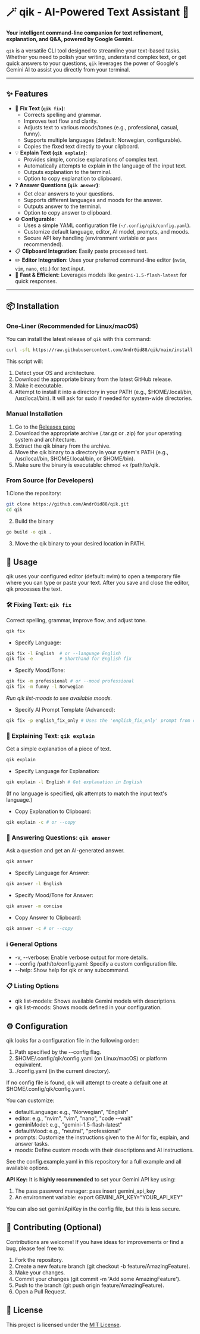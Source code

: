 # 🪄 qik - AI-Powered Text Assistant 🚀

**Your intelligent command-line companion for text refinement, explanation, and Q&A, powered by Google Gemini.**


`qik` is a versatile CLI tool designed to streamline your text-based tasks. Whether you need to polish your writing, understand complex text, or get quick answers to your questions, `qik` leverages the power of Google's Gemini AI to assist you directly from your terminal.

---

## ✨ Features

*   📝 **Fix Text (`qik fix`)**:
    *   Corrects spelling and grammar.
    *   Improves text flow and clarity.
    *   Adjusts text to various moods/tones (e.g., professional, casual, funny).
    *   Supports multiple languages (default: Norwegian, configurable).
    *   Copies the fixed text directly to your clipboard.
*   💡 **Explain Text (`qik explain`)**:
    *   Provides simple, concise explanations of complex text.
    *   Automatically attempts to explain in the language of the input text.
    *   Outputs explanation to the terminal.
    *   Option to copy explanation to clipboard.
*   ❓ **Answer Questions (`qik answer`)**:
    *   Get clear answers to your questions.
    *   Supports different languages and moods for the answer.
    *   Outputs answer to the terminal.
    *   Option to copy answer to clipboard.
*   ⚙️ **Configurable**:
    *   Uses a simple YAML configuration file (`~/.config/qik/config.yaml`).
    *   Customize default language, editor, AI model, prompts, and moods.
    *   Secure API key handling (environment variable or `pass` recommended).
*   📋 **Clipboard Integration**: Easily paste processed text.
*   ✏️ **Editor Integration**: Uses your preferred command-line editor (`nvim`, `vim`, `nano`, etc.) for text input.
*   💨 **Fast & Efficient**: Leverages models like `gemini-1.5-flash-latest` for quick responses.

---

## 📦 Installation

### One-Liner (Recommended for Linux/macOS)

You can install the latest release of `qik` with this command:

```bash
curl -sfL https://raw.githubusercontent.com/Andr0id88/qik/main/install.sh | sh -s
```

This script will:
1. Detect your OS and architecture.
2. Download the appropriate binary from the latest GitHub release.
3. Make it executable.
4. Attempt to install it into a directory in your PATH (e.g., $HOME/.local/bin, /usr/local/bin). It will ask for sudo if needed for system-wide directories.

### Manual Installation

1. Go to the [Releases page](https://github.com/Andr0id88/qik/releases)
2. Download the appropriate archive (.tar.gz or .zip) for your operating system and architecture.
3. Extract the qik binary from the archive.
4. Move the qik binary to a directory in your system's PATH (e.g., /usr/local/bin, $HOME/.local/bin, or $HOME/bin).
5. Make sure the binary is executable: chmod +x /path/to/qik.

### From Source (for Developers)

1.Clone the repository:
```bash
git clone https://github.com/Andr0id88/qik.git
cd qik
```
2. Build the binary
```bash
go build -o qik .
```
3. Move the qik binary to your desired location in PATH.


## 🚀 Usage

qik uses your configured editor (default: nvim) to open a temporary file where you can type or paste your text. After you save and close the editor, qik processes the text.

### 🛠️ Fixing Text: `qik fix`
Correct spelling, grammar, improve flow, and adjust tone.
```bash
qik fix
```

- Specify Language:
```bash
qik fix -l English  # or --language English
qik fix -e          # Shorthand for English fix
```

- Specify Mood/Tone:
```bash
qik fix -m professional # or --mood professional
qik fix -m funny -l Norwegian
```
*Run qik list-moods to see available moods.*

- Specify AI Prompt Template (Advanced):

```bash
qik fix -p english_fix_only # Uses the 'english_fix_only' prompt from config
```

### 🧐 Explaining Text: `qik explain`

Get a simple explanation of a piece of text.

```bash
qik explain
```

- Specify Language for Explanation:

```bash
qik explain -l English # Get explanation in English
```
(If no language is specified, qik attempts to match the input text's language.)

- Copy Explanation to Clipboard:

```bash
qik explain -c # or --copy
```

### 💬 Answering Questions: `qik answer`
Ask a question and get an AI-generated answer.

```bash
qik answer
```
- Specify Language for Answer:

```bash
qik answer -l English

```
- Specify Mood/Tone for Answer:

```bash
qik answer -m concise
```
- Copy Answer to Clipboard:

```bash
qik answer -c # or --copy
```
### ℹ️ General Options

* -v, --verbose: Enable verbose output for more details.
* --config /path/to/config.yaml: Specify a custom configuration file.
* --help: Show help for qik or any subcommand.

### 📋 Listing Options

* qik list-models: Shows available Gemini models with descriptions.
* qik list-moods: Shows moods defined in your configuration.

## ⚙️ Configuration

qik looks for a configuration file in the following order:

1. Path specified by the --config flag.
2. $HOME/.config/qik/config.yaml (on Linux/macOS) or platform equivalent.
3. ./config.yaml (in the current directory).

If no config file is found, qik will attempt to create a default one at $HOME/.config/qik/config.yaml.

You can customize:
* defaultLanguage: e.g., "Norwegian", "English"
* editor: e.g., "nvim", "vim", "nano", "code --wait"
* geminiModel: e.g., "gemini-1.5-flash-latest"
* defaultMood: e.g., "neutral", "professional"
* prompts: Customize the instructions given to the AI for fix, explain, and answer tasks.
* moods: Define custom moods with their descriptions and AI instructions.

See the config.example.yaml in this repository for a full example and all available options.

**API Key:**
It is **highly recommended** to set your Gemini API key using:

1. The pass password manager: pass insert gemini_api_key
2. An environment variable: export GEMINI_API_KEY="YOUR_API_KEY"

You can also set geminiApiKey in the config file, but this is less secure.

## 🤝 Contributing (Optional)

Contributions are welcome! If you have ideas for improvements or find a bug, please feel free to:
1. Fork the repository.
2. Create a new feature branch (git checkout -b feature/AmazingFeature).
3. Make your changes.
4. Commit your changes (git commit -m 'Add some AmazingFeature').
5. Push to the branch (git push origin feature/AmazingFeature).
6. Open a Pull Request.

## 📄 License
This project is licensed under the [MIT License](https://github.com/Andr0id88/qik/).


































```bash
```
```bash
```







